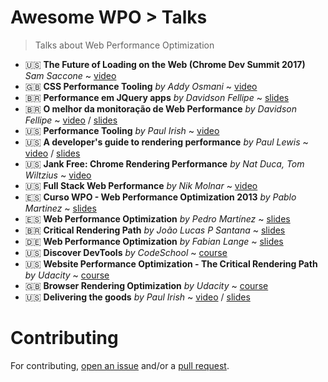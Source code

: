 # Awesome WPO > Talks

> Talks about Web Performance Optimization

* :us: **The Future of Loading on the Web (Chrome Dev Summit 2017)** _Sam Saccone_ ~ [video](https://www.youtube.com/watch?v=DKyHVGh666s)
* :gb: **CSS Performance Tooling** _by Addy Osmani_ ~ [video](https://www.youtube.com/watch?v=FEs2jgZBaQA)
* 🇧🇷 **Performance em JQuery apps** _by Davidson Fellipe_ ~ [slides](http://www.slideshare.net/davidsonfellipe/jqueryperf)
* 🇧🇷 **O melhor da monitoração de Web Performance** _by Davidson Fellipe_ ~ [video](http://www.youtube.com/watch?v=mHFuWVyxcTg) / [slides](http://www.slideshare.net/davidsonfellipe/o-melhor-da-monitoracao-de-web-performance)
* :us: **Performance Tooling** _by Paul Irish_ ~ [video](https://www.youtube.com/watch?v=HAqjyCH_LOE)
* :us: **A developer's guide to rendering performance** _by Paul Lewis_ ~ [video](http://vimeo.com/77591536) / [slides](https://speakerdeck.com/paullewis/a-developers-guide-to-rendering-performance)
* :us: **Jank Free: Chrome Rendering Performance** _by Nat Duca, Tom Wiltzius_ ~ [video](http://vimeo.com/77591536)
* :us: **Full Stack Web Performance** _by Nik Molnar_ ~ [video](https://vimeo.com/97415381)
* :es: **Curso WPO - Web Performance Optimization 2013** _by Pablo Martinez_ ~ [slides](http://www.slideshare.net/pablomartinezfernandez/curso-wpopol)
* :es: **Web Performance Optimization** _by Pedro Martínez_ ~ [slides](http://www.slideshare.net/pemargo1/wpo-congreso-seo4seos)
* 🇧🇷 **Critical Rendering Path** _by João Lucas P Santana_ ~ [slides](https://docs.google.com/presentation/d/1QbZpQklANUJn65yXdC-2uFTanK_rrjgs2YVnbw891iQ/edit?usp=sharing)
* :de: **Web Performance Optimization** _by Fabian Lange_ ~ [slides](http://www.slideshare.net/fabianlange/web-performance-optimization-jax-2011-talk)
* :us: **Discover DevTools** _by CodeSchool_ ~ [course](https://www.codeschool.com/courses/discover-devtools)
* :us: **Website Performance Optimization - The Critical Rendering Path** _by Udacity_ ~ [course](https://www.udacity.com/course/ud884)
* :gb: **Browser Rendering Optimization** _by Udacity_ ~ [course](https://www.udacity.com/course/ud860)
* :us: **Delivering the goods** _by Paul Irish_ ~ [video](https://www.youtube.com/watch?v=R8W_6xWphtw) / [slides](https://docs.google.com/presentation/d/1MtDBNTH1g7CZzhwlJ1raEJagA8qM3uoV7ta6i66bO2M/present#slide=id.p19)

# Contributing

For contributing, [open an issue](https://github.com/davidsonfellipe/awesome-wpo/issues) and/or a [pull request](https://github.com/davidsonfellipe/awesome-wpo/pulls).

